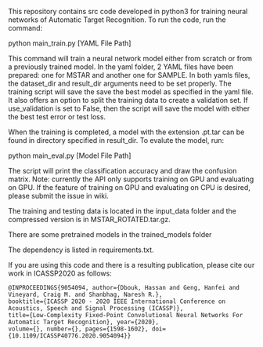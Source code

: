 This repository contains src code developed in python3 for training neural networks of Automatic Target Recognition. To
run the code, run the command:

python main_train.py [YAML File Path]

This command will train a neural network model either from scratch or from a previously trained model. In the yaml
folder, 2 YAML files have been prepared: one for MSTAR and another one for SAMPLE. In both yamls files, the dataset_dir
and result_dir arguments need to be set properly. The training script will save the save the best model as specified in
the yaml file. It also offers an option to split the training data to create a validation set. If use_validation is set
to False, then the script will save the model with either the best test error or test loss.

When the training is completed, a model with the extension .pt.tar can be found in directory specified in result_dir. To
evalute the model, run:

python main_eval.py [Model File Path]

The script will print the classification accuracy and draw the confusion matrix. Note: currently the API only supports
training on GPU and evaluating on GPU. If the feature of training on GPU and evaluating on CPU is desired, please submit
the issue in wiki.

The training and testing data is located in the input_data folder and the compressed version is in MSTAR_ROTATED.tar.gz.

There are some pretrained models in the trained_models folder

The dependency is listed in requirements.txt.

If you are using this code and there is a resulting publication, please cite our work in ICASSP2020 as follows:

```
@INPROCEEDINGS{9054094, author={Dbouk, Hassan and Geng, Hanfei and Vineyard, Craig M. and Shanbhag, Naresh R.},
booktitle={ICASSP 2020 - 2020 IEEE International Conference on Acoustics, Speech and Signal Processing (ICASSP)},
title={Low-Complexity Fixed-Point Convolutional Neural Networks For Automatic Target Recognition}, year={2020},
volume={}, number={}, pages={1598-1602}, doi={10.1109/ICASSP40776.2020.9054094}}
```

 

